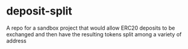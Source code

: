 # deposit-split
A repo for a sandbox project that would allow ERC20 deposits to be exchanged and then have the resulting tokens split among a variety of address

